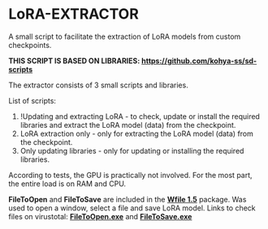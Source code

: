 # LoRA-EXTRACTOR
A small script to facilitate the extraction of LoRA models from custom checkpoints.

**THIS SCRIPT IS BASED ON LIBRARIES: https://github.com/kohya-ss/sd-scripts**


The extractor consists of 3 small scripts and libraries. 

List of scripts:
1) !Updating and extracting LoRA - to check, update or install the required libraries and extract the LoRA model (data) from the checkpoint.
2) LoRA extraction only - only for extracting the LoRA model (data) from the checkpoint.
3) Only updating libraries - only for updating or installing the required libraries.

According to tests, the GPU is practically not involved. For the most part, the entire load is on RAM and CPU.

**FileToOpen** and **FileToSave** are included in the **[Wfile 1.5](https://www.horstmuc.de/w32dial.htm#wfile/)** package. Was used to open a window, select a file and save LoRA model.
Links to check files on virustotal: **[FileToOpen.exe](https://www.virustotal.com/gui/file/18e68248f98aba1c5d755c95152453458600daaa03046015da5c592edb642a44)** and **[FileToSave.exe](https://www.virustotal.com/gui/file/bb8ce8ddb36c580a7bb153a4883f6d6e8cc3a11b2cded9f4891d228711e0db91)**
